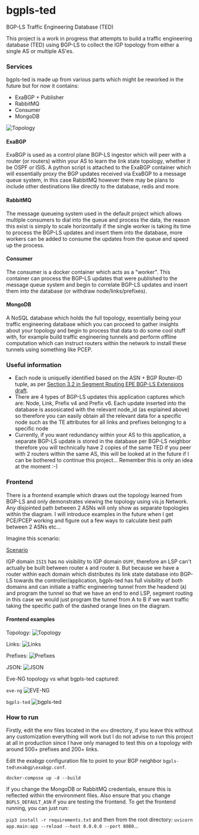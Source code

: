 # bgpls-ted
BGP-LS Traffic Engineering Database (TED)

This project is a work in progress that attempts to build a traffic engineering database (TED) using BGP-LS to collect the IGP topology from either a single AS or multiple AS'es.

### Services

bgpls-ted is made up from various parts which might be reworked in the future but for now it contains:

- ExaBGP + Publisher
- RabbitMQ
- Consumer
- MongoDB

![Topology](/imgs/bgpls-ted-diag-1.PNG)

#### ExaBGP

ExaBGP is used as a control plane BGP-LS ingestor which will peer with a router (or routers) within your AS to learn the link state topology, whether it be OSPF or ISIS. A python script is attached to the ExaBGP container which will essentially proxy the BGP updates received via ExaBGP to a message queue system, in this case RabbitMQ however there may be plans to include other destinations like directly to the database, redis and more.

#### RabbitMQ

The message queueing system used in the default project which allows multiple consumers to dial into the queue and process the data, the reason this exist is simply to scale horizontally if the single worker is taking its time to process the BGP-LS updates and insert them into the database, more workers can be added to consume the updates from the queue and speed up the process.

#### Consumer

The consumer is a docker container which acts as a "worker". This container can process the BGP-LS updates that were published to the message queue system and begin to correlate BGP-LS updates and insert them into the database (or withdraw node/links/prefixes).

#### MongoDB

A NoSQL database which holds the full topology, essentially being your traffic engineering database which you can proceed to gather insights about your topology and begin to process that data to do some cool stuff with, for example build traffic engineering tunnels and perform offline computation which can instruct routers within the network to install these tunnels using something like PCEP.

### Useful information

- Each node is uniquelly identified based on the ASN + BGP Router-ID tuple, as per [Section 3.2 in Segment Routing EPE BGP-LS Extensions draft](https://datatracker.ietf.org/doc/html/draft-ietf-idr-bgpls-segment-routing-epe-19#section-3.2).
- There are 4 types of BGP-LS updates this application captures which are: Node, Link, Prefix v4 and Prefix v6. Each update inserted into the database is assosicated with the relevant node_id (as explained above) so therefore you can easily obtain all the relevant data for a specific node such as the TE attributes for all links and prefixes belonging to a specific node
- Currently, if you want redundancy within your AS to this application, a separate BGP-LS update is stored in the database per BGP-LS neighbor therefore you will technically have 2 copies of the same TED if you peer with 2 routers within the same AS, this will be looked at in the future if I can be bothered to continue this project... Remember this is only an idea at the moment :-)

### Frontend

There is a frontend example which draws out the topology learned from BGP-LS and only demonstrates viewing the topology using vis.js Network. Any disjointed path between 2 ASNs will only show as separate topologies within the diagram. I will introduce examples in the future when I get PCE/PCEP working and figure out a few ways to calculate best path between 2 ASNs etc...

Imagine this scenario:

[Scenario](/imgs/bgpls-ted-diag-2.PNG)

IGP domain `ISIS` has no visibility to IGP domain `OSPF`, therefore an LSP can't actually be built between router `A` and router `B`. But because we have a router within each domain which distributes its link state database into BGP-LS towards the controller/application, bgpls-ted has full visibility of both domains and can initiate a traffic engineering tunnel from the headend (`A`) and program the tunnel so that we have an end to end LSP, segment routing in this case we would just program the tunnel from A to B if we want traffic taking the specific path of the dashed orange lines on the diagram.

#### Frontend examples

Topology:
![Topology](/imgs/bgpls-ted-diag-3.PNG)

Links:
![Links](/imgs/bgpls-ted-diag-4.PNG)

Prefixes:
![Prefixes](/imgs/bgpls-ted-diag-5.PNG)

JSON:
![JSON](/imgs/bgpls-ted-diag-6.PNG)


Eve-NG topology vs what bgpls-ted captured:

`eve-ng`
![EVE-NG](/imgs/bgpls-ted-diag-7.PNG)

`bgpls-ted`
![bgpls-ted](/imgs/bgpls-ted-diag-8.PNG)

### How to run

Firstly, edit the env files located in the `env` directory, if you leave this without any customization everything will work but I do not advise to run this project at all in production since I have only managed to test this on a topology with around 500+ prefixes and 200+ links.

Edit the exabgp configuration file to point to your BGP neighbor `bgpls-ted\exabgp\exabgp.conf`.

`docker-compose up -d --build`

If you change the MongoDB or RabbitMQ credentials, ensure this is reflected within the environment files. Also ensure that you change `BGPLS_DEFAULT_ASN` if you are testing the frontend. To get the frontend running, you can just run:

`pip3 install -r requirements.txt` and then from the root directory: `uvicorn app.main:app --reload --host 0.0.0.0 --port 8080`...